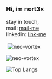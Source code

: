 ### Hi, im nort3x

stay in touch,<br/>
mail:     [mail-me](mailto://nort3x911@pm.me)<br/>
linkedin: [link-me](https://www.linkedin.com/in/hooman-ardaki-a231a0222/)


<p>&nbsp;<img align="center" src="https://github-readme-stats.vercel.app/api?username=nort3x&show_icons=true&locale=en" alt="neo-vortex" /></p>

<p><img align="center" src="https://github-readme-streak-stats.herokuapp.com/?user=nort3x" alt="neo-vortex" /></p>

![Top Langs](https://github-readme-stats.vercel.app/api/top-langs/?username=nort3x&layout=compact)

